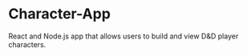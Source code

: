 # Character-App
React and Node.js app that allows users to build and view D&amp;D player characters.
